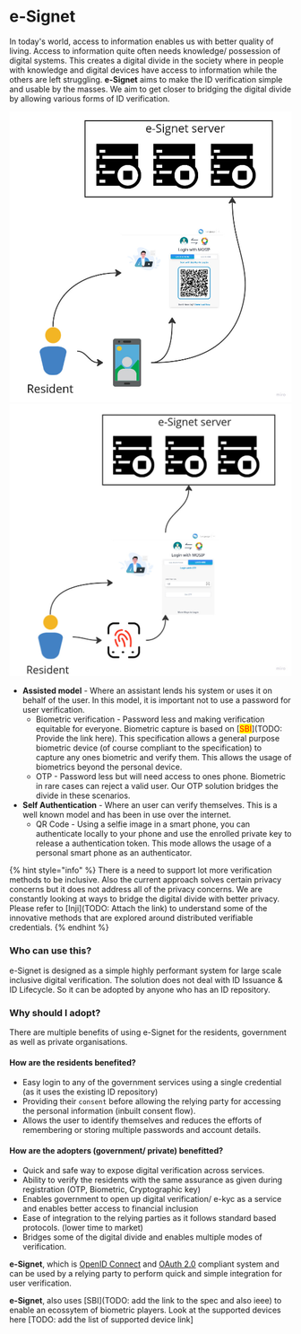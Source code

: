 # e-Signet

In today's world, access to information enables us with better quality of living. Access to information quite often needs knowledge/ possession of digital systems. This creates a digital divide in the society where in people with knowledge and digital devices have access to information while the others are left struggling.  **e-Signet** aims to make the ID verification simple and usable by the masses. We aim to get closer to bridging the digital divide by allowing various forms of ID verification.

![](.gitbook/assets/e-signet-qr.jpg)![](.gitbook/assets/e-signet-bio.jpg)

* **Assisted model** - Where an assistant lends his system or uses it on behalf of the user. In this model, it is important not to use a password for user verification.
  * Biometric verification - Password less and making verification equitable for everyone. Biometric capture is based on \[<mark style="color:red;">SBI</mark>]\(TODO: Provide the link here). This specification allows a general purpose biometric device (of course compliant to the specification) to capture any ones biometric and verify them. This allows the usage of biometrics beyond the personal device.&#x20;
  * OTP - Password less but will need access to ones phone. Biometric in rare cases can  reject a valid user. Our OTP solution bridges the divide in these scenarios.&#x20;
* **Self Authentication** - Where an user can verify themselves. This is a well known model and has been in use over the internet.&#x20;
  * QR Code - Using a selfie image in a smart phone, you can authenticate locally to your phone and use the enrolled private key to release a authentication token. This mode allows the usage of a personal smart phone as an authenticator.&#x20;

{% hint style="info" %}
There is a need to support lot more verification methods to be inclusive. Also the current approach solves certain privacy concerns but it does not address all of the privacy concerns. We are constantly looking at ways to bridge the digital divide with better privacy. Please refer to \[Inji]\(TODO: Attach the link) to understand some of the innovative methods that are explored around distributed verifiable credentials.&#x20;
{% endhint %}

### Who can use this?

e-Signet is designed as a simple highly performant system for large scale inclusive digital verification. The solution does not deal with ID Issuance & ID Lifecycle. So it can be adopted by anyone who has an ID repository.&#x20;

### Why should I adopt?

There are multiple benefits of using e-Signet for the residents, government as well as private organisations.

#### How are the residents benefited?

* Easy login to any of the government services using a single credential (as it uses the existing ID repository)
* Providing their `consent` before allowing the relying party for accessing the personal information (inbuilt consent flow).
* Allows the user to identify themselves and reduces the efforts of remembering or storing multiple passwords and account details.

#### How are the adopters (government/ private) benefitted?

* Quick and safe way to expose digital verification across services.
* Ability to verify the residents with the same assurance as given during registration (OTP, Biometric, Cryptographic key)
* Enables government to open up digital verification/ e-kyc as a service and enables better access to financial inclusion
* Ease of integration to the relying parties as it follows standard based protocols. (lower time to market)
* Bridges some of the digital divide and enables multiple modes of verification.

**e-Signet**, which is [OpenID Connect](https://openid.net/connect/) and [OAuth 2.0](https://oauth.net/2/) compliant system and can be used by a relying party to perform quick and simple integration for user verification.

**e-Signet**, also uses \[SBI]\(TODO: add the link to the spec and also ieee) to enable an ecossytem of biometric players. Look at the supported devices here \[TODO: add the list of supported device link]

